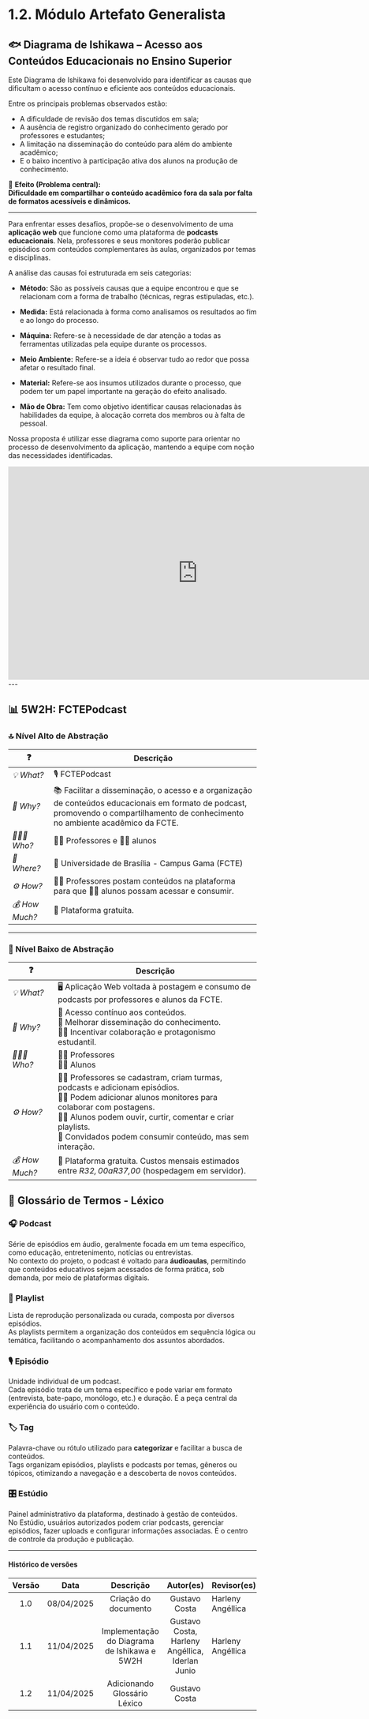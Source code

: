 # 1.2. Módulo Artefato Generalista


## 🐟 Diagrama de Ishikawa – Acesso aos Conteúdos Educacionais no Ensino Superior

Este Diagrama de Ishikawa foi desenvolvido para identificar as causas que dificultam o acesso contínuo e eficiente aos conteúdos educacionais.

Entre os principais problemas observados estão:
- A dificuldade de revisão dos temas discutidos em sala;
- A ausência de registro organizado do conhecimento gerado por professores e estudantes;
- A limitação na disseminação do conteúdo para além do ambiente acadêmico;
- E o baixo incentivo à participação ativa dos alunos na produção de conhecimento.

🎯 **Efeito (Problema central):**  
**Dificuldade em compartilhar o conteúdo acadêmico fora da sala por falta de formatos acessíveis e dinâmicos.**

---

Para enfrentar esses desafios, propõe-se o desenvolvimento de uma **aplicação web** que funcione como uma plataforma de **podcasts educacionais**. Nela, professores e seus monitores poderão publicar episódios com conteúdos complementares às aulas, organizados por temas e disciplinas.

A análise das causas foi estruturada em seis categorias:

- **Método:** São as possíveis causas que a equipe encontrou e que se relacionam com a forma de trabalho (técnicas, regras estipuladas, etc.).

- **Medida:** Está relacionada à forma como analisamos os resultados ao fim e ao longo do processo.

- **Máquina:** Refere-se à necessidade de dar atenção a todas as ferramentas utilizadas pela equipe durante os processos.

- **Meio Ambiente:** Refere-se a ideia é observar tudo ao redor que possa afetar o resultado final.

- **Material:** Refere-se aos insumos utilizados durante o processo, que podem ter um papel importante na geração do efeito analisado.

- **Mão de Obra:** Tem como objetivo identificar causas relacionadas às habilidades da equipe, à alocação correta dos membros ou à falta de pessoal.


Nossa proposta é utilizar esse diagrama como suporte para orientar no processo de desenvolvimento da aplicação, mantendo a equipe com noção das necessidades identificadas.


<iframe width="768" height="432" src="https://miro.com/app/live-embed/uXjVID3_SBU=/?moveToViewport=540,9749,3483,1875&embedId=816571960441" frameborder="0" scrolling="no" allow="fullscreen; clipboard-read; clipboard-write" allowfullscreen></iframe>
---

## 📊 5W2H: FCTEPodcast

### 🔝 Nível Alto de Abstração

| ❓ | Descrição |
|----|-----------|
| *💡 What?* | 🎙️ FCTEPodcast |
| *🎯 Why?* | 📚 Facilitar a disseminação, o acesso e a organização de conteúdos educacionais em formato de podcast, promovendo o compartilhamento de conhecimento no ambiente acadêmico da FCTE. |
| *🧑‍🤝‍🧑 Who?* | 👩‍🏫 Professores e 👨‍🎓 alunos |
| *📍 Where?* | 🏫 Universidade de Brasília - Campus Gama (FCTE) |
| *⚙️ How?* | 👩‍🏫 Professores postam conteúdos na plataforma para que 👨‍🎓 alunos possam acessar e consumir. |
| *💰 How Much?* | 💸 Plataforma gratuita. |

---

### 🔽 Nível Baixo de Abstração

| ❓ | Descrição |
|----|-----------|
| *💡 What?* | 🖥️ Aplicação Web voltada à postagem e consumo de podcasts por professores e alunos da FCTE. |
| *🎯 Why?* | 🔁 Acesso contínuo aos conteúdos. <br> 🚀 Melhorar disseminação do conhecimento. <br> 👨‍🎓 Incentivar colaboração e protagonismo estudantil. |
| *🧑‍🤝‍🧑 Who?* | 👩‍🏫 Professores <br> 👨‍🎓 Alunos |
| *⚙️ How?* | 👩‍🏫 Professores se cadastram, criam turmas, podcasts e adicionam episódios. <br> 🧑‍🏫 Podem adicionar alunos monitores para colaborar com postagens. <br> 👨‍🎓 Alunos podem ouvir, curtir, comentar e criar playlists. <br> 👥 Convidados podem consumir conteúdo, mas sem interação. |
| *💰 How Much?* | 💸 Plataforma gratuita. Custos mensais estimados entre *R$32,00 a R$37,00* (hospedagem em servidor). |


## 🧾 Glossário de Termos - Léxico

### 🎧 **Podcast**  
Série de episódios em áudio, geralmente focada em um tema específico, como educação, entretenimento, notícias ou entrevistas.  
No contexto do projeto, o podcast é voltado para **áudioaulas**, permitindo que conteúdos educativos sejam acessados de forma prática, sob demanda, por meio de plataformas digitais.


### 🎵 **Playlist**  
Lista de reprodução personalizada ou curada, composta por diversos episódios.  
As playlists permitem a organização dos conteúdos em sequência lógica ou temática, facilitando o acompanhamento dos assuntos abordados.


### 🎙️ **Episódio**  
Unidade individual de um podcast.  
Cada episódio trata de um tema específico e pode variar em formato (entrevista, bate-papo, monólogo, etc.) e duração. É a peça central da experiência do usuário com o conteúdo.


### 🏷️ **Tag**  
Palavra-chave ou rótulo utilizado para **categorizar** e facilitar a busca de conteúdos.  
Tags organizam episódios, playlists e podcasts por temas, gêneros ou tópicos, otimizando a navegação e a descoberta de novos conteúdos.


### 🎛️ **Estúdio**  
Painel administrativo da plataforma, destinado à gestão de conteúdos.  
No Estúdio, usuários autorizados podem criar podcasts, gerenciar episódios, fazer uploads e configurar informações associadas. É o centro de controle da produção e publicação.

---

#### Histórico de versões 

| Versão |    Data    |        Descrição         |    Autor(es)    |  Revisor(es)          
| :----: | :--------: | :----------------------: | :-------------: | :----------------|
|  1.0   | 08/04/2025 |   Criação do documento   | Gustavo Costa | Harleny Angéllica  | 
|  1.1   | 11/04/2025 |   Implementação do Diagrama de Ishikawa e  5W2H  | Gustavo Costa, Harleny Angéllica, Iderlan Junio | Harleny Angéllica  |
|  1.2   | 11/04/2025 |   Adicionando Glossário Léxico | Gustavo Costa | |
